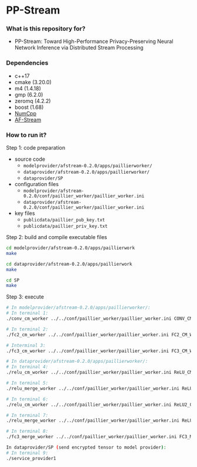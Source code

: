 # PP-Stream

### What is this repository for?

* PP-Stream: Toward High-Performance Privacy-Preserving Neural Network
Inference via Distributed Stream Processing


### Dependencies

* c++17
* cmake (3.20.0)
* m4 (1.4.18)
* gmp (6.2.0)
* zeromq (4.2.2)
* boost (1.68)
* [NumCpp](https://github.com/dpilger26/NumCpp.git)
* [AF-Stream](http://adslab.cse.cuhk.edu.hk/software/afstream/)

### How to run it?

Step 1: code preparation

* source code
	* ```modelprovider/afstream-0.2.0/apps/paillierworker/```
	* ```dataprovider/afstream-0.2.0/apps/paillierworker/```
	* ```dataprovider/SP```
* configuration files
	* ```modelprovider/afstream-0.2.0/conf/paillier_worker/paillier_worker.ini```
	* ```dataprovider/afstream-0.2.0/conf/paillier_worker/paillier_worker.ini```
* key files
	* ```publicdata/paillier_pub_key.txt```
	* ```publicdata/paillier_priv_key.txt```


Step 2: build and compile executable files  

```bash
cd modelprovider/afstream-0.2.0/apps/paillierwork
make

cd dataprovider/afstream-0.2.0/apps/paillierwork
make

cd SP
make
``` 


Step 3: execute

```bash
# In modelprovider/afstream-0.2.0/apps/paillierworker/:
# In terminal 1: 
./conv_cm_worker ../../conf/paillier_worker/paillier_worker.ini CONV_CM_Worker1 0

# In terminal 2:
./fc2_cm_worker ../../conf/paillier_worker/paillier_worker.ini FC2_CM_Worker1 0

# Interminal 3:
./fc3_cm_worker ../../conf/paillier_worker/paillier_worker.ini FC3_CM_Worker1 0

# In dataprovider/afstream-0.2.0/apps/paillierworker/:
# In terminal 4:
./relu_cm_worker ../../conf/paillier_worker/paillier_worker.ini ReLU_CM_Worker1 0

# In terminal 5:
./relu_merge_worker ../../conf/paillier_worker/paillier_worker.ini ReLU_Merge_Worker1 0

# In terminal 6:
./relu_cm_worker ../../conf/paillier_worker/paillier_worker.ini ReLU2_CM_Worker1 0

# In terminal 7:
./relu_merge_worker ../../conf/paillier_worker/paillier_worker.ini ReLU2_Merge_Worker1 0

# In terminal 8:
./fc3_merge_worker ../../conf/paillier_worker/paillier_worker.ini FC3_Merge_Worker1 0

In dataprovider/SP (send encrypted tensor to model provider):
# In terminal 9:
./service_provider1

```
